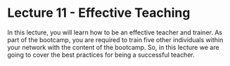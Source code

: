 # Lecture 11 - Effective Teaching

In this lecture, you will learn how to be an effective teacher and trainer. As part of the bootcamp, you are required to train five other individuals within your network with the content of the bootcamp. So, in this lecture we are going to cover the best practices for being a successful teacher. 